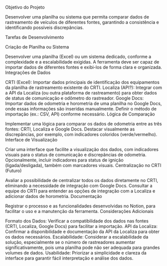 Objetivo do Projeto

Desenvolver uma planilha ou sistema que permita comparar dados de rastreamento de veículos de diferentes fontes, garantindo a consistência e identificando possíveis discrepâncias.

Tarefas de Desenvolvimento

Criação de Planilha ou Sistema

Desenvolver uma planilha (Excel) ou um sistema dedicado, conforme a complexidade e a escalabilidade exigidas.
A ferramenta deve ser capaz de importar dados de diferentes fontes e exibi-los de forma clara e organizada.
Integrações de Dados

CRTI (Excel): Importar dados principais de identificação dos equipamentos da planilha de rastreamento existente do CRTI.
Localiza (API?): Integrar com a API da Localiza (ou outra plataforma de rastreamento) para obter dados de status de comunicação e odômetro do rastreador.
Google Docs: Importar dados de odometria e horometria de uma planilha no Google Docs, onde essas informações são inseridas manualmente. Definir o método de importação (ex.: CSV, API) conforme necessário.
Lógica de Comparação

Implementar uma lógica para comparar os dados de odometria entre as três fontes: CRTI, Localiza e Google Docs.
Destacar visualmente as discrepâncias, por exemplo, com indicadores coloridos (verde/vermelho).
Interface de Visualização

Criar uma interface que facilite a visualização dos dados, com indicadores visuais para o status de comunicação e discrepâncias de odometria.
Opcionalmente, incluir indicadores para status de ignição (ligada/desligada), também com marcadores visuais.
Centralização no CRTI (Futuro)

Avaliar a possibilidade de centralizar todos os dados diretamente no CRTI, eliminando a necessidade de integração com Google Docs.
Consultar a equipe do CRTI para entender as opções de integração com a Localiza e adicionar dados de horometria.
Documentação

Registrar o processo e as funcionalidades desenvolvidas no Notion, para facilitar o uso e a manutenção da ferramenta.
Considerações Adicionais

Formato dos Dados: Verificar a compatibilidade dos dados nas fontes (CRTI, Localiza, Google Docs) para facilitar a importação.
API da Localiza: Confirmar a disponibilidade e documentação da API da Localiza para obter os dados necessários.
Escalabilidade: Considerar a escalabilidade da solução, especialmente se o número de rastreadores aumentar significativamente, pois uma planilha pode não ser adequada para grandes volumes de dados.
Usabilidade: Priorizar a simplicidade e clareza da interface para garantir fácil interpretação e análise dos dados.
